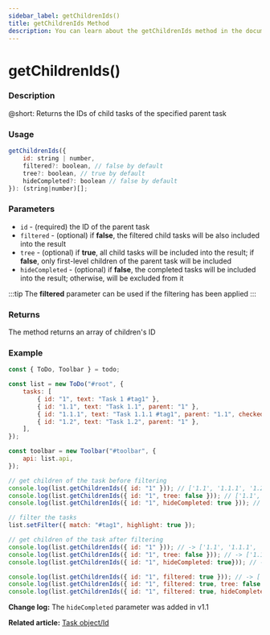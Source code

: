 ```yaml
---
sidebar_label: getChildrenIds()
title: getChildrenIds Method
description: You can learn about the getChildrenIds method in the documentation of the DHTMLX JavaScript To Do List library. Browse developer guides and API reference, try out code examples and live demos, and download a free 30-day evaluation version of DHTMLX To Do List.
---
```


# getChildrenIds()

### Description

@short: Returns the IDs of child tasks of the specified parent task


### Usage

~~~js
getChildrenIds({
    id: string | number,
    filtered?: boolean, // false by default
    tree?: boolean, // true by default
    hideCompleted?: boolean // false by default
}): (string|number)[];
~~~

### Parameters

- `id` - (required) the ID of the parent task
- `filtered` - (optional) if **false**, the filtered child tasks will be also included into the result 
- `tree` - (optional) if **true**, all child tasks will be included into the result; if **false**, only first-level children of the parent task will be included
- `hideCompleted` - (optional) if **false**, the completed tasks will be included into the result; otherwise, will be excluded from it

:::tip
The **filtered** parameter can be used if the filtering has been applied
:::

### Returns

The method returns an array of children's ID

### Example

~~~js {17-19,22,25-27,29-31}
const { ToDo, Toolbar } = todo;

const list = new ToDo("#root", {
	tasks: [
        { id: "1", text: "Task 1 #tag1" },
		{ id: "1.1", text: "Task 1.1", parent: "1" },
        { id: "1.1.1", text: "Task 1.1.1 #tag1", parent: "1.1", checked: true },
		{ id: "1.2", text: "Task 1.2", parent: "1" },
    ],
});

const toolbar = new Toolbar("#toolbar", {
	api: list.api,
});

// get children of the task before filtering
console.log(list.getChildrenIds({ id: "1" })); // ['1.1', '1.1.1', '1.2']
console.log(list.getChildrenIds({ id: "1", tree: false })); // ['1.1', '1.2']
console.log(list.getChildrenIds({ id: "1", hideCompleted: true })); // ['1.1', '1.2']

// filter the tasks
list.setFilter({ match: "#tag1", highlight: true });

// get children of the task after filtering
console.log(list.getChildrenIds({ id: "1" })); // -> ['1.1', '1.1.1', '1.2']
console.log(list.getChildrenIds({ id: "1", tree: false })); // -> ['1.1', '1.2']
console.log(list.getChildrenIds({ id: "1", hideCompleted: true})); // -> ['1.1', '1.2']

console.log(list.getChildrenIds({ id: "1", filtered: true })); // -> ['1.1', '1.1.1']
console.log(list.getChildrenIds({ id: "1", filtered: true, tree: false })); // -> ['1.1']
console.log(list.getChildrenIds({ id: "1", filtered: true, hideCompleted: true })); // -> ['1.1']
~~~

**Change log:** The `hideCompleted` parameter was added in v1.1

**Related article:** [Task object/Id](guides/task_object.md)